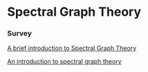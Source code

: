 # Spectral Graph Theory

### Survey

[A brief introduction to Spectral Graph Theory](https://arxiv.org/pdf/1609.08072)

[An introduction to spectral graph theory](https://math.uchicago.edu/~may/REU2012/REUPapers/JiangJ.pdf)
